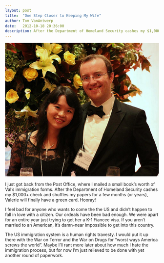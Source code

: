 ```yaml
---
layout: post
title:  "One Step Closer to Keeping My Wife"
author: Tom VanAntwerp
date:   2012-10-18 20:36:00
description: After the Department of Homeland Security cashes my $1,000+ check and shuffles my papers for a few months (or years), Valerie will finally have a green card.
---
```


![Tom and Val at a charity poker tournament.](/images/tom-and-val-at-poker-tournament.jpg)

I just got back from the Post Office, where I mailed a small book’s worth of Val’s immigration forms. After the Department of Homeland Security cashes my $1,000+ check and shuffles my papers for a few months (or years), Valerie will finally have a green card. Hooray!

I feel bad for anyone who wants to come the the US and didn’t happen to fall in love with a citizen. Our ordeals have been bad enough. We were apart for an entire year just trying to get her a K-1 Fiancee visa. If you aren’t married to an American, it’s damn-near impossible to get into this country.

The US immigration system is a human rights travesty. I would put it up there with the War on Terror and the War on Drugs for “worst ways America screws the world”. Maybe I’ll rant more later about how much I hate the immigration process, but for now I’m just relieved to be done with yet another round of paperwork.
